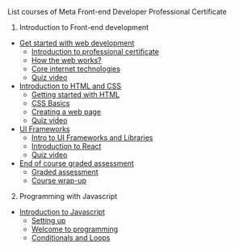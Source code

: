 List courses of Meta Front-end Developer Professional Certificate

1. Introduction to Front-end development
- [Get started with web development](01_introduction-to-front-end-development/01_get-started-with-web-development/README.md)
  - [Introduction to professional certificate](01_introduction-to-front-end-development/01_get-started-with-web-development/01_introduction-to-the-professional-certificate/README.md)
  - [How the web works?](01_introduction-to-front-end-development/01_get-started-with-web-development/02_how-the-web-works/README.md)
  - [Core internet technologies](01_introduction-to-front-end-development/01_get-started-with-web-development/03_core-internet-technologies/README.md)
  - [Quiz video](01_introduction-to-front-end-development/01_get-started-with-web-development/quiz_video.md)
- [Introduction to HTML and CSS](01_introduction-to-front-end-development/02_introduction-to-html-and-css/README.md)
  - [Getting started with HTML](01_introduction-to-front-end-development/02_introduction-to-html-and-css/01_getting-started-with-html/README.md)
  - [CSS Basics](01_introduction-to-front-end-development/02_introduction-to-html-and-css/02_css-basics/README.md)
  - [Creating a web page](01_introduction-to-front-end-development/02_introduction-to-html-and-css/03_creating-a-web-page/README.md)
  - [Quiz video](01_introduction-to-front-end-development/02_introduction-to-html-and-css/quiz_video.md)
- [UI Frameworks](01_introduction-to-front-end-development/03_ui-frameworks/README.md)
  - [Intro to UI Frameworks and Libraries](01_introduction-to-front-end-development/03_ui-frameworks/01_intro-to-ui-frameworks-and-libraries/README.md)
  - [Introduction to React](01_introduction-to-front-end-development/03_ui-frameworks/02_introduction-to-react/README.md)
  - [Quiz video](01_introduction-to-front-end-development/03_ui-frameworks/quiz_video.md)
- [End of course graded assessment](01_introduction-to-front-end-development/04_end-of-course-graded-assessment/README.md)
  - [Graded assessment](01_introduction-to-front-end-development/04_end-of-course-graded-assessment/01_graded-assessment/README.md)
  - [Course wrap-up](01_introduction-to-front-end-development/04_end-of-course-graded-assessment/02_course-wrap-up/README.md)
2. Programming with Javascript
- [Introduction to Javascript](02_programming-with-javascript/01_introduction-to-javascript/README.md)
  - [Setting up](02_programming-with-javascript/01_introduction-to-javascript/01_setting-up/README.md)
  - [Welcome to programming](02_programming-with-javascript/01_introduction-to-javascript/02_welcome-to-programming/README.md)
  - [Conditionals and Loops](02_programming-with-javascript/01_introduction-to-javascript/03_conditionals-and-loops/README.md)